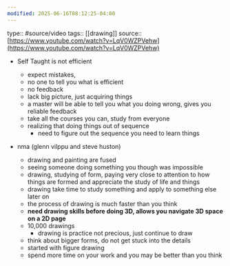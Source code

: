 ```yaml
---
modified: 2025-06-16T08:12:25-04:00
---
```

type:: #source/video 
tags:: [[drawing]]
source:: [https://www.youtube.com/watch?v=LqV0WZPVehw](https://www.youtube.com/watch?v=LqV0WZPVehw)
- Self Taught is not efficient
    - expect mistakes,
    - no one to tell you what is efficient
    - no feedback
    - lack big picture, just acquiring things
    - a master will be able to tell you what you doing wrong, gives you reliable feedback
    - take all the courses you can, study from everyone
    - realizing that doing things out of sequence
        - need to figure out the sequence you need to learn things

- nma (glenn vilppu and steve huston)
    - drawing and painting are fused
    - seeing someone doing something you though was impossible
    - drawing, studying of form, paying very close to attention to how things are formed and appreciate the study of life and things
    - drawing take time to study something and apply to something else later on
    - the process of drawing is much faster than you think
    - **need drawing skills before doing 3D, allows you navigate 3D space on a 2D page**
    - 10,000 drawings
        - drawing is practice not precious, just continue to draw
    - think about bigger forms, do not get stuck into the details
    - started with figure drawing
    - spend more time on your work and you may be better than you think